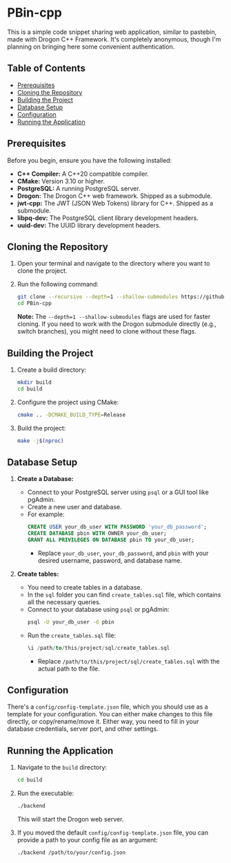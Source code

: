 # PBin-cpp

This is a simple code snippet sharing web application, similar to pastebin, made with Drogon C++ Framework.
It's completely anonymous, though I'm planning on bringing here some convenient authentication.

## Table of Contents

- [Prerequisites](#prerequisites)
- [Cloning the Repository](#cloning-the-repository)
- [Building the Project](#building-the-project)
- [Database Setup](#database-setup)
- [Configuration](#configuration)
- [Running the Application](#running-the-application)

## Prerequisites

Before you begin, ensure you have the following installed:

- **C++ Compiler:** A C++20 compatible compiler.
- **CMake:** Version 3.10 or higher.
- **PostgreSQL:** A running PostgreSQL server.
- **Drogon:** The Drogon C++ web framework. Shipped as a submodule.
- **jwt-cpp:** The JWT (JSON Web Tokens) library for C++. Shipped as a submodule.
- **libpq-dev:** The PostgreSQL client library development headers.
- **uuid-dev:** The UUID library development headers.

## Cloning the Repository

1. Open your terminal and navigate to the directory where you want to clone the project.
2. Run the following command:

    ```bash
    git clone --recursive --depth=1 --shallow-submodules https://github.com/1Kuso4ek1/PBin-cpp.git
    cd PBin-cpp
    ```

    **Note:** The `--depth=1 --shallow-submodules` flags are used for faster cloning. If you need to work with the Drogon submodule directly (e.g., switch branches), you might need to clone without these flags.

## Building the Project

1. Create a build directory:

    ```bash
    mkdir build
    cd build
    ```

2. Configure the project using CMake:

    ```bash
    cmake .. -DCMAKE_BUILD_TYPE=Release
    ```

3. Build the project:

    ```bash
    make -j$(nproc)
    ```

## Database Setup

1. **Create a Database:**
   - Connect to your PostgreSQL server using `psql` or a GUI tool like pgAdmin.
   - Create a new user and database.
   - For example:
       ```sql
       CREATE USER your_db_user WITH PASSWORD 'your_db_password';
       CREATE DATABASE pbin WITH OWNER your_db_user;
       GRANT ALL PRIVILEGES ON DATABASE pbin TO your_db_user;
       ```
      - Replace `your_db_user`, `your_db_password`, and `pbin` with your desired username, password, and database name.

2. **Create tables:**
   - You need to create tables in a database.
   - In the `sql` folder you can find `create_tables.sql` file, which contains all the necessary queries.
   - Connect to your database using `psql` or pgAdmin:
       ```bash
       psql -U your_db_user -d pbin
       ```
   - Run the `create_tables.sql` file:
       ```sql
       \i /path/to/this/project/sql/create_tables.sql
       ```
      - Replace `/path/to/this/project/sql/create_tables.sql` with the actual path to the file.

## Configuration

There's a `config/config-template.json` file, which you should use as a template for your configuration. You can either make changes to this file directly, or copy/rename/move it. Either way, you need to fill in your database credentials, server port, and other settings.

## Running the Application

1. Navigate to the `build` directory:

    ```bash
    cd build
    ```

2. Run the executable:

    ```bash
    ./backend
    ```

    This will start the Drogon web server.

3. If you moved the default `config/config-template.json` file, you can provide a path to your config file as an argument:

    ```bash
    ./backend /path/to/your/config.json
    ```
